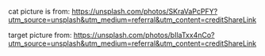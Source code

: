 cat picture is from:
https://unsplash.com/photos/SKraVaPcPFY?utm_source=unsplash&utm_medium=referral&utm_content=creditShareLink

target picture from:
https://unsplash.com/photos/bIlaTxx4nCo?utm_source=unsplash&utm_medium=referral&utm_content=creditShareLink
